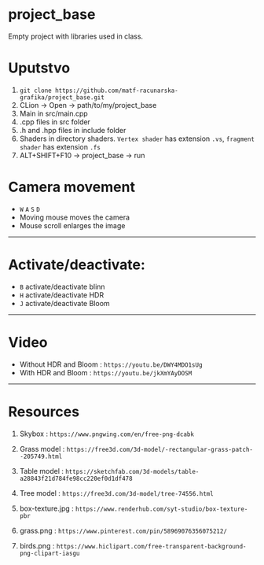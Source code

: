 # project_base
Empty project with libraries used in class. 

# Uputstvo
1. `git clone https://github.com/matf-racunarska-grafika/project_base.git`
2. CLion -> Open -> path/to/my/project_base
3. Main in src/main.cpp
4. .cpp files in src folder
5. .h and .hpp files in include folder
6. Shaders in directory shaders. `Vertex shader` has extension `.vs`, `fragment shader` has extension `.fs`
7. ALT+SHIFT+F10 -> project_base -> run

# Camera movement
- `W` `A` `S` `D`
- Moving mouse moves the camera
- Mouse scroll enlarges the image

---

# Activate/deactivate:
- `B` activate/deactivate blinn
- `H` activate/deactivate HDR
- `J` activate/deactivate Bloom

---

# Video
- Without HDR and Bloom : `https://youtu.be/DWY4MDO1sUg`
- With HDR and Bloom : `https://youtu.be/jkXmYAyDOSM`

---

# Resources 

1. Skybox : `https://www.pngwing.com/en/free-png-dcabk`

2. Grass model : `https://free3d.com/3d-model/-rectangular-grass-patch--205749.html`

3. Table model : `https://sketchfab.com/3d-models/table-a28843f21d784fe98cc220ef0d1df478`

4. Tree model : `https://free3d.com/3d-model/tree-74556.html`
5. box-texture.jpg : `https://www.renderhub.com/syt-studio/box-texture-pbr`

6. grass.png : `https://www.pinterest.com/pin/58969076356075212/`

7. birds.png : `https://www.hiclipart.com/free-transparent-background-png-clipart-iasgu`
